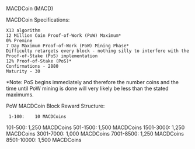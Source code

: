 MACDCoin (MACD)

MACDCoin Specifications:

    X13 algorithm
    12 Million Coin Proof-of-Work (PoW) Maximum*
    0% Premine
    7 Day Maximum Proof-of-Work (PoW) Mining Phase*
    Difficulty retargets every block - nothing silly to interfere with the Proof-of-Stake (PoS) implementation
    12% Proof-of-Stake (PoS)*
    Confirmations - 2880
    Maturity - 30

*Note: PoS begins immediately and therefore the number coins and the time until PoW mining is done will very likely be less than the stated maximums.


PoW MACDCoin Block Reward Structure:

     1-100:    10 MACDCoins
   101-500: 1,250 MACDCoins
  501-1500: 1,500 MACDCoins
 1501-3000: 1,250 MACDCoins
 3001-7000: 1,000 MACDCoins
 7001-8500: 1,250 MACDCoins
8501-10000: 1,500 MACDCoins

